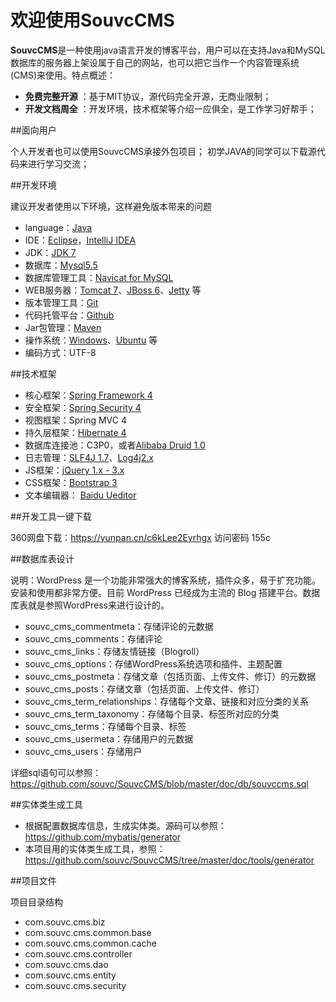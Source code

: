# 欢迎使用SouvcCMS

**SouvcCMS**是一种使用java语言开发的博客平台，用户可以在支持Java和MySQL数据库的服务器上架设属于自己的网站，也可以把它当作一个内容管理系统(CMS)来使用。特点概述：
 
- **免费完整开源** ：基于MIT协议，源代码完全开源，无商业限制；
- **开发文档周全** ：开发环境，技术框架等介绍一应俱全，是工作学习好帮手；


##面向用户

个人开发者也可以使用SouvcCMS承接外包项目；
初学JAVA的同学可以下载源代码来进行学习交流；


##开发环境

建议开发者使用以下环境，这样避免版本带来的问题

* language：[Java](http://www.oracle.com/technetwork/java/index.html)
* IDE：[Eclipse](http://www.eclipse.org/)，[IntelliJ IDEA](http://www.jetbrains.com/idea/)
* JDK：[JDK 7](http://www.oracle.com/technetwork/cn/java/javase/downloads/jdk7-downloads-1880260.html)
* 数据库：[Mysql5.5](http://dev.mysql.com/downloads/)
* 数据库管理工具：[Navicat for MySQL](https://www.navicat.com/download/navicat-for-mysql)
* WEB服务器：[Tomcat 7](http://tomcat.apache.org/download-70.cgi)、[JBoss 6](http://jbossas.jboss.org/downloads)、[Jetty](https://github.com/eclipse/jetty.project) 等
* 版本管理工具：[Git](https://git-scm.com/download/)
* 代码托管平台：[Github](https://github.com/souvc/)
* Jar包管理：[Maven](http://maven.apache.org/)
* 操作系统：[Windows](https://www.microsoft.com/zh-cn/windows)、[Ubuntu](http://www.ubuntu.com/download) 等
* 编码方式：UTF-8



##技术框架

* 核心框架：[Spring Framework 4](http://projects.spring.io/spring-framework/)
* 安全框架：[Spring Security 4](http://projects.spring.io/spring-security/)
* 视图框架：Spring MVC 4
* 持久层框架：[Hibernate 4 ](http://hibernate.org/orm/)
* 数据库连接池：C3P0，或者[Alibaba Druid 1.0 ](https://github.com/alibaba/druid/)
* 日志管理：[SLF4J 1.7](http://www.slf4j.org/)、[Log4j2.x](http://logging.apache.org/log4j/2.x/)
* JS框架：[jQuery  1.x - 3.x ](https://jquery.com/)
* CSS框架：[Bootstrap 3](http://www.bootcss.com/)
* 文本编辑器： [Baidu Ueditor](http://ueditor.baidu.com/website/)


##开发工具一键下载


360网盘下载：https://yunpan.cn/c6kLee2Eyrhgx  访问密码 155c


##数据库表设计

说明：WordPress 是一个功能非常强大的博客系统，插件众多，易于扩充功能。安装和使用都非常方便。目前 WordPress 已经成为主流的 Blog 搭建平台。数据库表就是参照WordPress来进行设计的。

* souvc_cms_commentmeta：存储评论的元数据
* souvc_cms_comments：存储评论
* souvc_cms_links：存储友情链接（Blogroll）
* souvc_cms_options：存储WordPress系统选项和插件、主题配置
* souvc_cms_postmeta：存储文章（包括页面、上传文件、修订）的元数据
* souvc_cms_posts：存储文章（包括页面、上传文件、修订）
* souvc_cms_term_relationships：存储每个文章、链接和对应分类的关系
* souvc_cms_term_taxonomy：存储每个目录、标签所对应的分类
* souvc_cms_terms：存储每个目录、标签
* souvc_cms_usermeta：存储用户的元数据
* souvc_cms_users：存储用户

详细sql语句可以参照：https://github.com/souvc/SouvcCMS/blob/master/doc/db/souvccms.sql


##实体类生成工具

* 根据配置数据库信息，生成实体类。源码可以参照：https://github.com/mybatis/generator
* 本项目用的实体类生成工具，参照：https://github.com/souvc/SouvcCMS/tree/master/doc/tools/generator


##项目文件

项目目录结构

* com.souvc.cms.biz  
* com.souvc.cms.common.base
* com.souvc.cms.common.cache
* com.souvc.cms.controller
* com.souvc.cms.dao
* com.souvc.cms.entity   
* com.souvc.cms.security  



